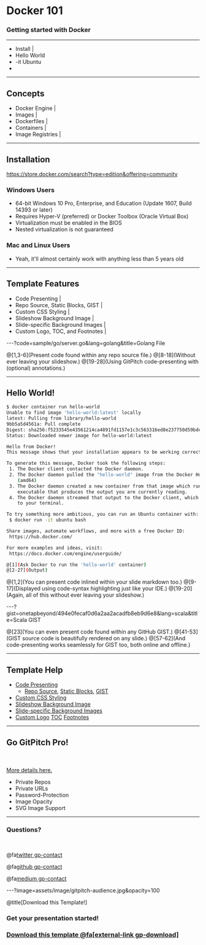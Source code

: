 # Docker 101

### Getting started with Docker

---

- Install |
- Hello World
- -it Ubuntu
- 

---

## Concepts

- Docker Engine |
- Images |
- Dockerfiles |
- Containers |
- Image Registries |

---

## Installation

https://store.docker.com/search?type=edition&offering=community

### Windows Users

- 64-bit Windows 10 Pro, Enterprise, and Education (Update 1607, Build 14393 or later)
- Requires Hyper-V (preferred) or Docker Toolbox (Oracle Virtual Box)
- Virtualization must be enabled in the BIOS
- Nested virtualization is not guaranteed

### Mac and Linux Users

- Yeah, it'll almost certainly work with anything less than 5 years old

---

## Template Features

- Code Presenting |
- Repo Source, Static Blocks, GIST |
- Custom CSS Styling |
- Slideshow Background Image |
- Slide-specific Background Images |
- Custom Logo, TOC, and Footnotes |

---?code=sample/go/server.go&lang=golang&title=Golang File

@[1,3-6](Present code found within any repo source file.)
@[8-18](Without ever leaving your slideshow.)
@[19-28](Using GitPitch code-presenting with (optional) annotations.)

---

## Hello World!

```sh
$ docker container run hello-world
Unable to find image 'hello-world:latest' locally
latest: Pulling from library/hello-world
9bb5a5d4561a: Pull complete
Digest: sha256:f5233545e43561214ca4891fd1157e1c3c563316ed8e237750d59bde73361e77
Status: Downloaded newer image for hello-world:latest

Hello from Docker!
This message shows that your installation appears to be working correctly.

To generate this message, Docker took the following steps:
 1. The Docker client contacted the Docker daemon.
 2. The Docker daemon pulled the "hello-world" image from the Docker Hub.
    (amd64)
 3. The Docker daemon created a new container from that image which runs the
    executable that produces the output you are currently reading.
 4. The Docker daemon streamed that output to the Docker client, which sent it
    to your terminal.

To try something more ambitious, you can run an Ubuntu container with:
 $ docker run -it ubuntu bash

Share images, automate workflows, and more with a free Docker ID:
 https://hub.docker.com/

For more examples and ideas, visit:
 https://docs.docker.com/engine/userguide/

@[1](Ask Docker to run the 'hello-world' container)
@[2-27](Output)

```

@[1,2](You can present code inlined within your slide markdown too.)
@[9-17](Displayed using code-syntax highlighting just like your IDE.)
@[19-20](Again, all of this without ever leaving your slideshow.)

---?gist=onetapbeyond/494e0fecaf0d6a2aa2acadfb8eb9d6e8&lang=scala&title=Scala GIST

@[23](You can even present code found within any GitHub GIST.)
@[41-53](GIST source code is beautifully rendered on any slide.)
@[57-62](And code-presenting works seamlessly for GIST too, both online and offline.)

---

## Template Help

- [Code Presenting](https://github.com/gitpitch/gitpitch/wiki/Code-Presenting)
  + [Repo Source](https://github.com/gitpitch/gitpitch/wiki/Code-Delimiter-Slides), [Static Blocks](https://github.com/gitpitch/gitpitch/wiki/Code-Slides), [GIST](https://github.com/gitpitch/gitpitch/wiki/GIST-Slides) 
- [Custom CSS Styling](https://github.com/gitpitch/gitpitch/wiki/Slideshow-Custom-CSS)
- [Slideshow Background Image](https://github.com/gitpitch/gitpitch/wiki/Background-Setting)
- [Slide-specific Background Images](https://github.com/gitpitch/gitpitch/wiki/Image-Slides#background)
- [Custom Logo](https://github.com/gitpitch/gitpitch/wiki/Logo-Setting) [TOC](https://github.com/gitpitch/gitpitch/wiki/Table-of-Contents) [Footnotes](https://github.com/gitpitch/gitpitch/wiki/Footnote-Setting)

---

## Go GitPitch Pro!

<br>
<div class="left">
    <i class="fa fa-user-secret fa-5x" aria-hidden="true"> </i><br>
    <a href="https://gitpitch.com/pro-features" class="pro-link">
    More details here.</a>
</div>
<div class="right">
    <ul>
        <li>Private Repos</li>
        <li>Private URLs</li>
        <li>Password-Protection</li>
        <li>Image Opacity</li>
        <li>SVG Image Support</li>
    </ul>
</div>

---

### Questions?

<br>

@fa[twitter gp-contact](@gitpitch)

@fa[github gp-contact](gitpitch)

@fa[medium gp-contact](@gitpitch)

---?image=assets/image/gitpitch-audience.jpg&opacity=100

@title[Download this Template!]

### Get your presentation started!
### [Download this template @fa[external-link gp-download]](https://gitpitch.com/template/download/black-binary)

